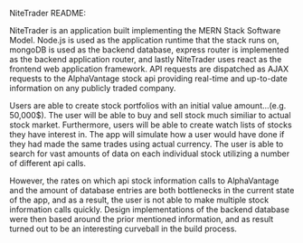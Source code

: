NiteTrader README:

NiteTrader is an application built implementing the MERN Stack Software Model.  Node.js is used as the application runtime that the stack runs on, mongoDB is used as the backend database, express router is implemented as the backend application router, and lastly NiteTrader uses react as the frontend web application framework.  API requests are dispatched as AJAX requests to the AlphaVantage stock api providing real-time and up-to-date information on any publicly traded company.  

Users are able to create stock portfolios with an initial value amount...(e.g. 50,000$).  The user will be able to buy and sell stock much similiar to actual stock market.  Furthermore, users will be able to create watch lists of stocks they have interest in.  The app will simulate how a user would have done if they had made the same trades using actual currency. The user is able to search for vast amounts of data on each individual stock utilizing a number of different api calls. 

However, the rates on which api stock information calls to AlphaVantage and the amount of database entries are both bottlenecks in the current state of the app, and as a result, the user is not able to make multiple stock information calls quickly.  Design implementations of the backend database were then based around the prior mentioned information, and as result turned out to be an interesting curveball in the build process. 

<!-- editing to set upstream -->